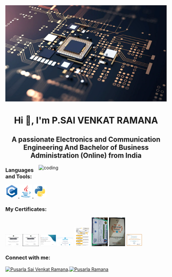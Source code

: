 <img src="https://github.com/PSVRAMANA40248/PSVRAMANA40248/blob/main/Screenshot%202024-10-14%20004348.png" alt="logo" width="1000" height="300"/>
<h1 align="center">Hi 👋, I'm P.SAI VENKAT RAMANA</h1>
<h2 align="center">A passionate Electronics and Communication Engineering And Bachelor of Business Administration (Online) from India</h2>
<img align="right" alt="coding" width="400" src="https://user-images.githubusercontent.com/55389276/140866485-8fb1c876-9a8f-4d6a-98dc-08c4981eaf70.gif">



<h3 align="left">Languages and Tools:</h3>
<p align="left"> <a href="https://www.cprogramming.com/" target="_blank" rel="noreferrer"> <img src="https://raw.githubusercontent.com/devicons/devicon/master/icons/c/c-original.svg" alt="c" width="40" height="40"/> </a> <a href="https://www.java.com" target="_blank" rel="noreferrer"> <img src="https://raw.githubusercontent.com/devicons/devicon/master/icons/java/java-original.svg" alt="java" width="40" height="40"/>  <a href="https://www.python.org/" target="_blank" rel="noreferrer">
    <img src="https://raw.githubusercontent.com/devicons/devicon/master/icons/python/python-original.svg" alt="python" width="40" height="40"/> </a> </p>

<h3 align="left">My Certificates:</h3>
<p align="left">
  <img src="https://github.com/PSVRAMANA40248/PSVRAMANA40248/blob/main/CERTIFICATE%20OF%20PYTHON.png" alt="My Certificate" width="50" />
  <img src="https://github.com/PSVRAMANA40248/PSVRAMANA40248/blob/main/PROBLEM%20SOLVING(BASICS).png" alt="My Certificate" width="50" />
  <img src="https://github.com/PSVRAMANA40248/PSVRAMANA40248/blob/main/Mat_Lab.png" alt="My Certificate" width="50" />
    <img src="https://github.com/PSVRAMANA40248/PSVRAMANA40248/blob/main/Screenshot%202024-10-25%20224410.png" alt="My Certificate" width="50" />
    <img src="https://github.com/PSVRAMANA40248/PSVRAMANA40248/blob/main/Screenshot%202024-11-05%20185322.png" alt="My Certificate" width="50" />
    <img src="https://github.com/PSVRAMANA40248/PSVRAMANA40248/blob/main/c%20lang%2Bms.jpg" alt="My Certificate" width="50" />
    <img src="https://github.com/PSVRAMANA40248/PSVRAMANA40248/blob/main/coder.jpg" alt="My Certificate" width="50" />
     <img src="https://github.com/PSVRAMANA40248/PSVRAMANA40248/blob/main/Screenshot%202025-01-25%20094612.png" width="50" />


<h3 align="left">Connect with me:</h3>
<p align="left">
  <a href="https://www.linkedin.com/in/pusarla-sai-venkat-ramana-a44931300/" target="blank">
    <img align="center" src="https://raw.githubusercontent.com/rahuldkjain/github-profile-readme-generator/master/src/images/icons/Social/linked-in-alt.svg" alt="Pusarla Sai Venkat Ramana" height="30" width="40" />
  </a>
  <a href="https://instagram.com/pusarla_ramana" target="blank">
    <img align="center" src="https://raw.githubusercontent.com/rahuldkjain/github-profile-readme-generator/master/src/images/icons/Social/instagram.svg" alt="Pusarla Ramana" height="30" width="40" />
  </a>

</p>

